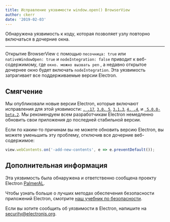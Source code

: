 ```yaml
---
title: Исправление уязвимости window.open() BrowserView
author: ckerr
date: '2019-02-03'
---
```


Обнаружена уязвимость к коду, которая позволяет узлу повторно включаться в дочерние окна.

---

Открытие BrowserView с помощью `песочница: true` или `nativeWindowOpen: true` и `nodeIntegration: false` приводит к веб-содержимому, где `окно. можно вызвать pen` , а недавно открытое дочернее окно будет включать `nodeIntegration`. Эта уязвимость затрагивает все поддерживаемые версии Electron.

## Смягчение

Мы опубликовали новые версии Electron, которые включают исправления для этой уязвимости: [`. .17`](https://github.com/electron/electron/releases/tag/v2.0.17), [`3.0. 5`](https://github.com/electron/electron/releases/tag/v3.0.15), [`3.1.3`](https://github.com/electron/electron/releases/tag/v3.1.3), [`4. .4`](https://github.com/electron/electron/releases/tag/v4.0.4), и [` 5.0.0-beta.2`](https://github.com/electron/electron/releases/tag/v5.0.0-beta.2). Мы рекомендуем всем разработчикам Electron немедленно обновить свои приложения до последней стабильной версии.

Если по каким-то причинам вы не можете обновить версию Electron, вы можете уменьшить эту проблему, отключив все дочерние веб-содержимое:

```javascript
view.webContents.on('-add-new-contents', e => e.preventDefault());
```

## Дополнительная информация

Эта уязвимость была обнаружена и ответственно сообщена проекту Electron [PalmerAL](https://github.com/PalmerAL).

Чтобы узнать больше о лучших методах обеспечения безопасности приложений Electron, смотрите [наш учебник по безопасности](https://electronjs.org/docs/tutorial/security).

Если вы хотите сообщить об уязвимости в Electron, напишите на security@electronjs.org.
